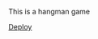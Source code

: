 This is a hangman game

[Deploy](https://rolling-scopes-school.github.io/timoshenkovanadya-JSFE2023Q4/hangman/)
